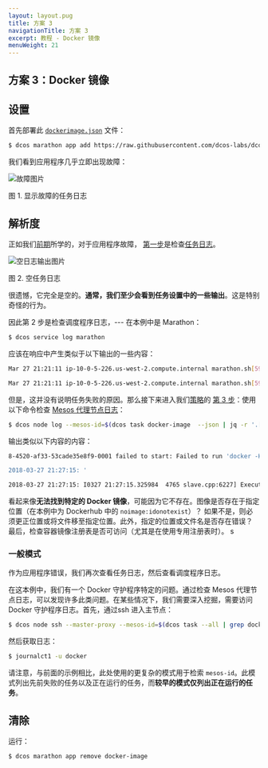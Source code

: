 ```yaml
---
layout: layout.pug
title: 方案 3
navigationTitle: 方案 3
excerpt: 教程 - Docker 镜像
menuWeight: 21
---
```


## 方案 3：Docker 镜像

## 设置

首先部署此 [`dockerimage.json`](https://raw.githubusercontent.com/dcos-labs/dcos-debugging/master/1.10/dockerimage.json) 文件：

```bash
$ dcos marathon app add https://raw.githubusercontent.com/dcos-labs/dcos-debugging/master/1.10/dockerimage.json
```

我们看到应用程序几乎立即出现故障：

![故障图片](https://mesosphere.com/wp-content/uploads/2018/04/pasted-image-0-17.png)

图 1. 显示故障的任务日志

## 解析度

正如我们[前期](/1.11/tutorials/dcos-debug/gen-strat/)所学的，对于应用程序故障， [第一步](/1.11/tutorials/dcos-debug/gen-strat/#task-strat)是检查[任务日志](/1.11/tutorials/dcos-debug/tools/#task-logs)。

![空日志输出图片](https://mesosphere.com/wp-content/uploads/2018/04/pasted-image-0-18.png)

图 2. 空任务日志

很遗憾，它完全是空的。**通常，我们至少会看到任务设置中的一些输出**。这是特别奇怪的行为。

因此第 2 步是检查调度程序日志，--- 在本例中是 Marathon：

```bash
$ dcos service log marathon
```

应该在响应中产生类似于以下输出的一些内容：

```bash
Mar 27 21:21:11 ip-10-0-5-226.us-west-2.compute.internal marathon.sh[5954]: [2018-03-27 21:21:11,297] INFO  Received status update for task docker-image.c4cdf565-3204-11e8-8a20-82358f3033d1: TASK_FAILED (

Mar 27 21:21:11 ip-10-0-5-226.us-west-2.compute.internal marathon.sh[5954]: ') (mesosphere.marathon.MarathonScheduler:Thread-1723)
```

但是，这并没有说明任务失败的原因。那么接下来进入我们[策略](/1.11/tutorials/dcos-debug/gen-strat/)的 [第 3 步](/1.11/tutorials/dcos-debug/gen-strat/#agent-strat)：使用以下命令检查 [Mesos 代理节点日志](/1.11/tutorials/dcos-debug/tools/#agent-logs)：

```bash
$ dcos node log --mesos-id=$(dcos task docker-image  --json | jq -r '.[] | .slave_id') --lines=100
```

输出类似以下内容的内容：

```bash
8-4520-af33-53cade35e8f9-0001 failed to start: Failed to run 'docker -H unix:///var/run/docker.sock pull noimage:idonotexist': exited with status 1; stderr='Error: image library/noimage:idonotexist not found

2018-03-27 21:27:15: '

2018-03-27 21:27:15: I0327 21:27:15.325984  4765 slave.cpp:6227] Executor 'docker-image.9dc468b5-3205-11e8-8a20-82358f3033d1' of framework 6512d7cc-b7f8-4520-af33-53cade35e8f9-0001 has terminated with unknown status
```

看起来像**无法找到特定的 Docker 镜像**，可能因为它不存在。图像是否存在于指定位置（在本例中为 Dockerhub 中的 `noimage:idonotexist`）？ 如果不是，则必须更正位置或将文件移至指定位置。此外，指定的位置或文件名是否存在错误？ 最后，检查容器镜像注册表是否可访问（尤其是在使用专用注册表时）。
s
### 一般模式

作为应用程序错误，我们再次查看任务日志，然后查看调度程序日志。

在这本例中，我们有一个 Docker 守护程序特定的问题。通过检查 Mesos 代理节点日志，可以发现许多此类问题。在某些情况下，我们需要深入挖掘，需要访问 Docker 守护程序日志。首先，通过ssh 进入主节点：

```bash
$ dcos node ssh --master-proxy --mesos-id=$(dcos task --all | grep docker-image | head -n1 | awk '{print $6}')
```

然后获取日志：

```bash
$ journalct1 -u docker
```

请注意，与前面的示例相比，此处使用的更复杂的模式用于检索 `mesos-id`。此模式列出先前失败的任务以及正在运行的任务，而**较早的模式仅列出正在运行的任务**。

## 清除

运行：

```bash
$ dcos marathon app remove docker-image
```
